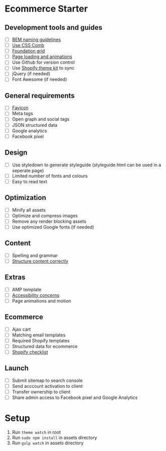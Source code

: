 

# Ecommerce Starter

## Development tools and guides

- [ ]  [BEM naming guidelines](https://www.smashingmagazine.com/2016/06/battling-bem-extended-edition-common-problems-and-how-to-avoid-them/)
- [ ]  [Use CSS Comb](https://gist.githubusercontent.com/thomaskimura/ffd8faba0725433a0b6b0ea9c7b57fe4/raw/cdd603ccb6c22fa690647526e74ea99f761e9437/.csscomb.json)
- [ ]  [Foundation grid](https://foundation.zurb.com/)
- [ ]  [Page loading and animations](http://barbajs.org/)
- [ ]  Use Github for version control
- [ ]  Use [Shopify theme kit](https://shopify.github.io/themekit/) to sync
- [ ]  jQuery (if needed)
- [ ]  Font Awesome (if needed)

## General requirements

- [ ]  [Favicon](https://realfavicongenerator.net/)
- [ ]  Meta tags
- [ ]  Open graph and social tags
- [ ]  JSON structured data
- [ ]  Google analytics
- [ ]  Facebook pixel

## Design

- [ ]  Use styledown to generate styleguide (styleguide.html can be used in a seperate page)
- [ ]  Limited number of fonts and colours
- [ ]  Easy to read text

## Optimization

- [ ]  Minify all assets
- [ ]  Optimize and compress images
- [ ]  Remove any render blocking assets
- [ ]  Use optimized Google fonts (if needed)

## Content

- [ ]  Spelling and grammar
- [ ]  [Structure content correctly](http://blog.teamtreehouse.com/use-html5-sectioning-elements)

## Extras

- [ ]  AMP template
- [ ]  [Accessibility concerns](https://www.ontario.ca/page/how-make-websites-accessible)
- [ ]  Page animations and motion

## Ecommerce

- [ ] Ajax cart
- [ ] Matching email templates
- [ ] Required Shopify templates
- [ ] Structured data for ecommerce
- [ ] [Shopify checklist](https://help.shopify.com/themes/development/theme-store-requirements)

## Launch

- [ ]  Submit sitemap to search console
- [ ]  Send acccount activation to client
- [ ]  Transfer ownership to client
- [ ]  Share admin access to Facebook pixel and Google Analytics

# Setup
1. Run `theme watch` in root
1. Run `sudo npm install` in assets directory
1. Run `gulp watch` in assets directory

